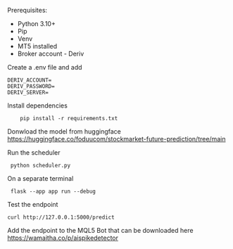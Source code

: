 Prerequisites:

- Python 3.10+
- Pip
- Venv 
- MT5 installed
- Broker account - Deriv

Create a .env file and add

```shell
DERIV_ACCOUNT=
DERIV_PASSWORD=
DERIV_SERVER=

```

Install dependencies

```shell
    pip install -r requirements.txt

```

Donwload the model from huggingface https://huggingface.co/foduucom/stockmarket-future-prediction/tree/main


Run the scheduler

```shell
 python scheduler.py
```

On a separate terminal 

```shell
 flask --app app run --debug

```
Test the endpoint

```shell
curl http://127.0.0.1:5000/predict
```

Add the endpoint to the MQL5 Bot that can be downloaded here https://wamaitha.co/p/aispikedetector 



